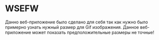 # WSEFW

Данно веб-приложение было сделано для себя так как нужно было примерно узнать нужный размер для Gif изображения.
Данное веб-приложение может показать предположительные размеры не точные!